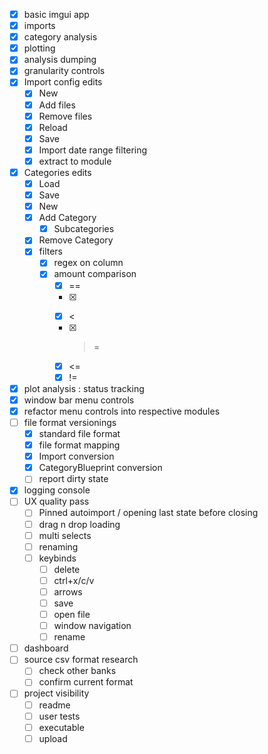 - [x] basic imgui app
- [x] imports
- [x] category analysis
- [x] plotting
- [x] analysis dumping
- [x] granularity controls
- [x] Import config edits
	- [x] New
	- [x] Add files
	- [x] Remove files
	- [x] Reload
	- [x] Save
	- [x] Import date range filtering
	- [x] extract to module
- [x] Categories edits
	- [x] Load
	- [x] Save
	- [x] New
	- [x] Add Category
		- [x] Subcategories
	- [x] Remove Category
	- [x] filters
		- [x] regex on column
		- [x] amount comparison
			- [x] ==
			- [x] >
			- [x] <
			- [x] >=
			- [x] <=
			- [x] !=
- [x] plot analysis : status tracking
- [x] window bar menu controls
- [x] refactor menu controls into respective modules
- [ ] file format versionings
	- [x] standard file format
	- [x] file format mapping
	- [x] Import conversion
	- [x] CategoryBlueprint conversion
	- [ ] report dirty state
- [x] logging console
- [ ] UX quality pass
	- [ ] Pinned autoimport / opening last state before closing
	- [ ] drag n drop loading
	- [ ] multi selects
	- [ ] renaming
	- [ ] keybinds
		- [ ] delete
		- [ ] ctrl+x/c/v
		- [ ] arrows
		- [ ] save
		- [ ] open file
		- [ ] window navigation
		- [ ] rename
- [ ] dashboard
- [ ] source csv format research
	- [ ] check other banks
	- [ ] confirm current format
- [ ] project visibility
	- [ ] readme
	- [ ] user tests
	- [ ] executable
	- [ ] upload
